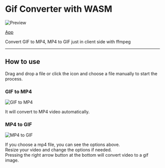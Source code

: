 # Gif Converter with WASM

![Preview](https://marshallku.github.io/gifconverter/preview.jpg)

[App](https://marshallku.com/gifconverter/)

Convert GIF to MP4, MP4 to GIF just in client side with ffmpeg

---

## How to use

Drag and drop a file or click the icon and choose a file manually to start the process.

### GIF to MP4

![GIF to MP4](https://blog.kakaocdn.net/dn/dIv4LE/btqOguHdDU2/ttmPP7TV2N3Uf6zzbbpIVk/img.png)

It will convert to MP4 video automatically.

### MP4 to GIF

![MP4 to GIF](https://blog.kakaocdn.net/dn/bJN08L/btqTqJqZdJe/KMMv5WHBk9EJnlq3TtX4Sk/img.png)

If you choose a mp4 file, you can see the options above.\
Resize your video and change the options if needed.\
Pressing the right arrow button at the bottom will convert video to a gif image.

